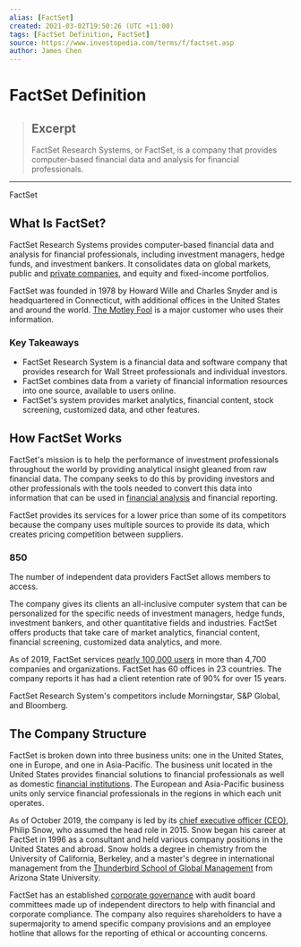 ```yaml
---
alias: [FactSet]
created: 2021-03-02T19:50:26 (UTC +11:00)
tags: [FactSet Definition, FactSet]
source: https://www.investopedia.com/terms/f/factset.asp
author: James Chen
---
```


# FactSet Definition

> ## Excerpt
> FactSet Research Systems, or FactSet, is a company that provides computer-based financial data and analysis for financial professionals.

---

FactSet
## What Is FactSet?

FactSet Research Systems provides computer-based financial data and analysis for financial professionals, including investment managers, hedge funds, and investment bankers. It consolidates data on global markets, public and [private companies](https://www.investopedia.com/terms/p/privatecompany.asp), and equity and fixed-income portfolios.

FactSet was founded in 1978 by Howard Wille and Charles Snyder and is headquartered in Connecticut, with additional offices in the United States and around the world. [The Motley Fool](https://www.investopedia.com/articles/investing/121714/motley-fool-vs-seeking-alpha.asp) is a major customer who uses their information.

### Key Takeaways

-   FactSet Research System is a financial data and software company that provides research for Wall Street professionals and individual investors.
-   FactSet combines data from a variety of financial information resources into one source, available to users online.
-   FactSet's system provides market analytics, financial content, stock screening, customized data, and other features.

## How FactSet Works

FactSet's mission is to help the performance of investment professionals throughout the world by providing analytical insight gleaned from raw financial data. The company seeks to do this by providing investors and other professionals with the tools needed to convert this data into information that can be used in [financial analysis](https://www.investopedia.com/terms/f/financial-analysis.asp) and financial reporting.

FactSet provides its services for a lower price than some of its competitors because the company uses multiple sources to provide its data, which creates pricing competition between suppliers.

### 850

The number of independent data providers FactSet allows members to access.

The company gives its clients an all-inclusive computer system that can be personalized for the specific needs of investment managers, hedge funds, investment bankers, and other quantitative fields and industries. FactSet offers products that take care of market analytics, financial content, financial screening, customized data analytics, and more.

As of 2019, FactSet services [nearly 100,000 users](https://www.factset.com/our-clients-and-industries) in more than 4,700 companies and organizations. FactSet has 60 offices in 23 countries. The company reports it has had a client retention rate of 90% for over 15 years.

FactSet Research System's competitors include Morningstar, S&P Global, and Bloomberg.

## The Company Structure

FactSet is broken down into three business units: one in the United States, one in Europe, and one in Asia-Pacific. The business unit located in the United States provides financial solutions to financial professionals as well as domestic [financial institutions](https://www.investopedia.com/terms/f/financialinstitution.asp). The European and Asia-Pacific business units only service financial professionals in the regions in which each unit operates.

As of October 2019, the company is led by its [chief executive officer (CEO)](https://www.investopedia.com/terms/c/ceo.asp), Philip Snow, who assumed the head role in 2015. Snow began his career at FactSet in 1996 as a consultant and held various company positions in the United States and abroad. Snow holds a degree in chemistry from the University of California, Berkeley, and a master's degree in international management from the [Thunderbird School of Global Management](https://www.investopedia.com/terms/t/thunderbird-school-of-global-management.asp) from Arizona State University.

FactSet has an established [corporate governance](https://www.investopedia.com/terms/c/corporategovernance.asp) with audit board committees made up of independent directors to help with financial and corporate compliance. The company also requires shareholders to have a supermajority to amend specific company provisions and an employee hotline that allows for the reporting of ethical or accounting concerns.
